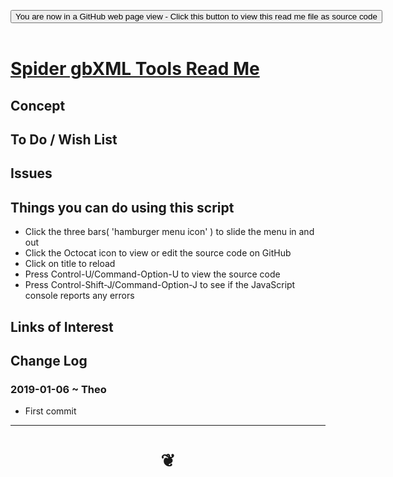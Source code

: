 
<span style=display:none; >[You are now in a GitHub source code view - click this link to view Read Me file as a web page]( https://pushme-pullyou.github.io/#xxxxx/README.md "View file as a web page." ) </span>

<div><input type=button class = "btn btn-secondary btn-sm" onclick=window.location.href="https://github.com/pushme-pullyou/pushme-pullyou.github.io/blob/master/xxxxx/README.md"
value="You are now in a GitHub web page view - Click this button to view this read me file as source code" ></div>

<br>

# [Spider gbXML Tools Read Me]( #xxxxx/README.md )

<!--
<iframe src=https://pushme-pullyou.github.io/xxxxx/xxxxx.html width=100% height=500px >Iframes are not viewable in GitHub source code views</iframe>
_<small>Spider gbXML Tools</small>_

## Full Screen: [Spider gbXML Tools]( https://pushme-pullyou.github.io/xxxxx/xxxxx.html )
-->


## Concept


## To Do / Wish List


## Issues


## Things you can do using this script

* Click the three bars( 'hamburger menu icon' ) to slide the menu in and out
* Click the Octocat icon to view or edit the source code on GitHub
* Click on title to reload
* Press Control-U/Command-Option-U to view the source code
* Press Control-Shift-J/Command-Option-J to see if the JavaScript console reports any errors


## Links of Interest



## Change Log

### 2019-01-06 ~ Theo

* First commit


***

# <center title="hello!" ><a href=javascript:window.scrollTo(0,0); style=text-decoration:none; > ❦ </a></center>

